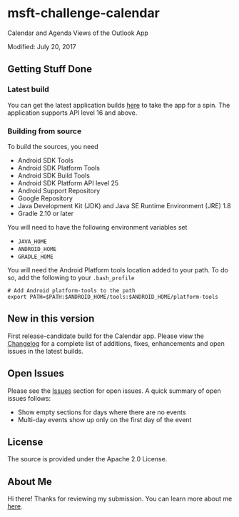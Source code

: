 # msft-challenge-calendar
Calendar and Agenda Views of the Outlook App

Modified: July 20, 2017

## Getting Stuff Done

### Latest build 
You can get the latest application builds 
[here](https://github.com/amitprabhudesai/msft-challenge-calendar/tree/master/apk) 
to take the app for a spin. The application supports API level 16 and above.

### Building from source
To build the sources, you need
- Android SDK Tools 
- Android SDK Platform Tools
- Android SDK Build Tools
- Android SDK Platform API level 25
- Android Support Repository
- Google Repository
- Java Development Kit (JDK) and Java SE Runtime Environment (JRE) 1.8
- Gradle 2.10 or later

You will need to have the following environment variables set
- `JAVA_HOME`
- `ANDROID_HOME`
- `GRADLE_HOME`

You will need the Android Platform tools location added to your path. To do so, 
add the following to your `.bash_profile`
```
# Add Android platform-tools to the path 
export PATH=$PATH:$ANDROID_HOME/tools:$ANDROID_HOME/platform-tools
```

## New in this version
First release-candidate build for the Calendar app. Please view the 
[Changelog](https://github.com/amitprabhudesai/msft-challenge-calendar/blob/master/ChangeLog.md) 
for a complete list of additions, fixes, enhancements and 
open issues in the latest builds.

## Open Issues
Please see the [Issues](https://github.com/amitprabhudesai/msft-challenge-calendar/issues) 
section for open issues. A quick summary of open issues follows:
- Show empty sections for days where there are no events
- Multi-day events show up only on the first day of the event

## License
The source is provided under the Apache 2.0 License.

## About Me
Hi there! Thanks for reviewing my submission. You can learn more about 
me [here](https://github.com/amitprabhudesai/msft-challenge-calendar/blob/master/AboutMe.md).

